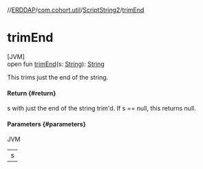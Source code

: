 //[ERDDAP](../../../index.md)/[com.cohort.util](../index.md)/[ScriptString2](index.md)/[trimEnd](trim-end.md)

# trimEnd

[JVM]\
open fun [trimEnd](trim-end.md)(s: [String](https://docs.oracle.com/en/java/javase/21/docs/api/java.base/java/lang/String.html)): [String](https://docs.oracle.com/en/java/javase/21/docs/api/java.base/java/lang/String.html)

This trims just the end of the string.

#### Return {#return}

s with just the end of the string trim'd. If s == null, this returns null.

#### Parameters {#parameters}

JVM

| |
|---|
| s |